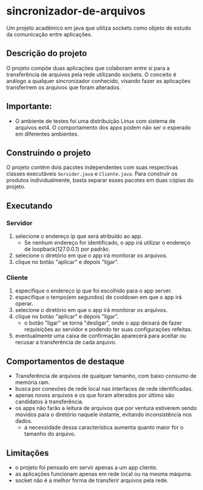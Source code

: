 # sincronizador-de-arquivos
Um projeto acadêmico em java que utiliza sockets como objeto de estudo da comunicação entre aplicações.
## Descrição do projeto
O projeto compõe duas aplicações que colaboram entre si para a transferência de arquivos pela rede utilizando sockets. O conceito é análogo a qualquer sincronizador conhecido, visando fazer as aplicações transferirem os arquivos que foram alterados.
## Importante:
  - O ambiente de testes foi uma distribuição Linux com sistema de arquivos ext4. O comportamento dos apps podem não ser o esperado em diferentes ambientes.
## Construindo o projeto
O projeto contém dois pacotes independentes com suas respectivas classes executáveis `Servidor.java` e `Cliente.java`. Para construir os produtos individualmente, basta separar esses pacotes em duas cópias do projeto.
## Executando
### Servidor
1. selecione o endereço ip que será atribuído ao app.
    - Se nenhum endereço for identificado, o app irá utilizar o endereço de loopback(127.0.0.1) por padrão.
2. selecione o diretório em que o app irá monitorar os arquivos.
3. clique no botão "aplicar" e depois "ligar".
### Cliente
1. especifique o endereço ip que foi escolhido para o app server.
2. especifique o tempo(em segundos) de cooldown em que o app irá operar.
3. selecione o diretório em que o app irá monitorar os arquivos.
4. clique no botão "aplicar" e depois "ligar".
    - o botão "ligar" se torna "desligar", onde o app deixará de fazer requisições ao servidor e podendo ter suas configurações refeitas.
5. eventualmente uma caixa de confirmação aparecerá para aceitar ou recusar a transferência de cada arquivo.
## Comportamentos de destaque
  - Transferência de arquivos de qualquer tamanho, com baixo consumo de memória ram.
  - busca por conexões de rede local nas interfaces de rede identificadas.
  - apenas novos arquivos e os que foram alterados por último são candidatos à transferência.
  - os apps não farão a leitura de arquivos que por ventura estiverem sendo movidos para o diretório naquele instante, evitando inconsistência nos dados.
    - a necessidade dessa característica aumenta quanto maior for o tamanho do arquivo.
## Limitações
  - o projeto foi pensado em servir apenas a um app cliente.
  - as aplicações funcionam apenas em rede local ou na mesma máquina.
  - socket não é a melhor forma de transferir arquivos pela rede.

